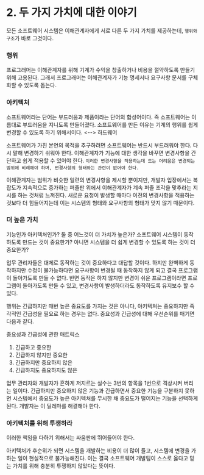 # 2. 두 가지 가치에 대한 이야기
모든 소프트웨어 시스템은 이해관계자에게 서로 다른 두 가지 가치를 제공하는데, `행위와 구조`가 바로 그것이다.

### 행위
프로그래머는 이해관계자를 위해 기계가 수익을 창출하거나 비용을 절약하도록 만들기 위해 고용된다. 그래서 프로그래머는 이해관계자가 기능 명세서나 요구사항 문서를 구체화할 수 있도록 돕는다.

### 아키텍처
소프트웨어라는 단어는 부드러움과 제품이라는 단어의 합성어이다. 즉 소프트웨어는 이름대로 부드러움을 지니도록 만들어졌다. 소프트웨어를 만든 이유는 기계의 행위를 쉽게 변경할 수 있도록 하기 위해서이다. <--> 하드웨어

소프트웨어가 가진 본연의 목적을 추구하려면 소프트웨어는 반드시 부드러워야 한다. 다시 말해 변경하기 쉬워야 한다. 이해관계자가 기능에 대한 생각을 바꾸면 변경사항을 간단하고 쉽게 적용할 수 있어야 한다. 
`이러한 변경사항을 적용하는데 드는 어려움은 변경되는 범위에 비례해야 하며, 변경사항의 형태와는 관련이 없어야 한다.`

이해관계자는 범위가 비슷한 일련의 변경사항을 제시할 뿐이지만, 개발자 입장에서는 복잡도가 지속적으로 증가하는 퍼즐판 위에서 이해관계자가 계속 퍼즐 조각을 맞추라는 지시를 하는 것처럼 느껴진다. 새로운 요청이 발생할 때마다 이전의 변경사항을 적용하는 것보다 더 힘들어지는데 이는 시스템의 형태와 요구사항의 형태가 맞지 않기 때문이다.

### 더 높은 가치
기능인가 아키텍처인가? 둘 중 어느것이 더 가치가 높은가? 소프트웨어 시스템이 동작하도록 만드는 것이 중요한가? 아니면 시스템을 더 쉽게 변경할 수 있도록 하는 것이 더 중요한가?

업무 관리자들은 대체로 동작하는 것이 중요하다고 대답할 것이다. 하지만 완벽하게 동작하지만 수정이 불가능하다면 요구사항이 변경될 때 동작하지 않게 되고 결국 프로그램이 돌아가도록 만들 수 없다. 반면 동작은 하지 않지만 변경이 쉬운 프로그램이라면 프로그램이 돌아가도록 만들 수 있고, 변경사항이 발생하더라도 동작하도록 유지보수 할 수 있다.

행위는 긴급하지만 매번 높은 중요도를 가지는 것은 아니다, 아키텍처는 중요하지만 즉각적인 긴급성을 필요로 하는 경우는 없다.
중요성과 긴급성에 대해 우선순위를 매기면 다음과 같다.

중요성과 긴급성에 관한 매트릭스
1. 긴급하고 중요한
2. 긴급하지 않지만 중요한
3. 긴급하지만 중요하지 않은
4. 긴급하지도 중요하지도 않은

업무 관리자와 개발자가 흔하게 저지르는 실수는 3번의 항목을 1번으로 격상시켜 버리는 일이다. 긴급하지만 중요하지 않은 기능과 긴급하면서 중요한 기능을 구분하지 못하면 시스템에서 중요도가 높은 아키텍처를 무시한 채 중요도가 떨어지는 기능을 선택하게 된다.
개발자는 이 딜레마를 해결해야 한다.

### 아키텍처를 위해 투쟁하라
이러한 책임을 다하기 위해서는 싸움판에 뛰어들어야 한다.

아키텍처가 후순위가 되면 시스템을 개발하는 비용이 더 많이 들고, 시스템에 변경을 가하는 일이 현실적으로 불가능해진다. 이는 결국 소프트웨어 개발팀이 스스로 옳다고 믿는 가치를 위해 충분히 투쟁하지 않았다는 뜻이다.